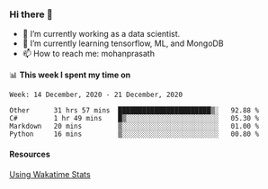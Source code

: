 ### Hi there 👋

- 🔭 I’m currently working as a data scientist.
- 🌱 I’m currently learning tensorflow, ML, and MongoDB
- 📫 How to reach me: mohanprasath

📊 **This week I spent my time on**
<!--START_SECTION:waka-->
```text
Week: 14 December, 2020 - 21 December, 2020

Other      31 hrs 57 mins  ███████████████████████▒░   92.88 % 
C#         1 hr 49 mins    █▒░░░░░░░░░░░░░░░░░░░░░░░   05.30 % 
Markdown   20 mins         ▒░░░░░░░░░░░░░░░░░░░░░░░░   01.00 % 
Python     16 mins         ▒░░░░░░░░░░░░░░░░░░░░░░░░   00.80 % 
```
<!--END_SECTION:waka-->

#### Resources
[Using Wakatime Stats](https://github.com/marketplace/actions/waka-readme)
